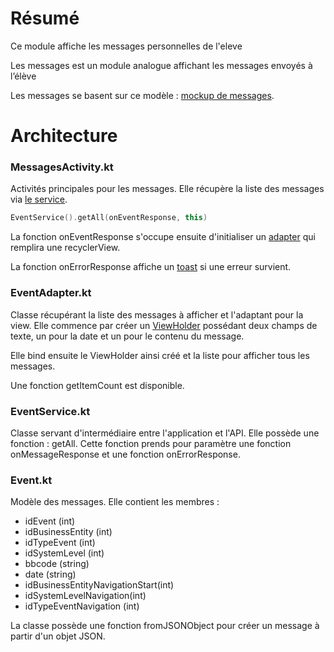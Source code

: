<h1>Résumé</h1>
Ce module affiche les messages personnelles de l'eleve 

Les messages est un module analogue affichant les messages envoyés à l’élève

Les messages se basent sur ce modèle : [mockup de messages](https://zpl.io/V15vBmX).
<h1>Architecture</h1>
<h3>MessagesActivity.kt</h3>

Activités principales pour les messages.
Elle récupère la liste des messages via [le service](#eventService).

```kotlin
EventService().getAll(onEventResponse, this)
```

La fonction onEventResponse s'occupe ensuite d'initialiser un [adapter](#eventAdapter) qui remplira une recyclerView.

La fonction onErrorResponse affiche un [toast](https://developer.android.com/guide/topics/ui/notifiers/toasts) si une erreur survient.

<h3><a name="messageAdapter">EventAdapter.kt</a></h3>

Classe récupérant la liste des messages à afficher et l'adaptant pour la view. Elle commence par créer un [ViewHolder](https://developer.android.com/reference/kotlin/androidx/recyclerview/widget/RecyclerView.ViewHolder) possédant deux champs de texte, un pour la date et un pour le contenu du message.

Elle bind ensuite le ViewHolder ainsi créé et la liste pour afficher tous les messages.

Une fonction getItemCount est disponible. 
<h3><a name="eventService">EventService.kt</a></h3>

Classe servant d'intermédiaire entre l'application et l'API. Elle possède une fonction : getAll. Cette fonction prends pour paramètre une fonction onMessageResponse et une fonction onErrorResponse.

<h3>Event.kt</h3>

Modèle des messages. Elle contient les membres :
- idEvent (int)
- idBusinessEntity (int)
- idTypeEvent (int)
- idSystemLevel (int)
- bbcode (string)
- date (string)
- idBusinessEntityNavigationStart(int)
- idSystemLevelNavigation(int)
- idTypeEventNavigation (int)

La classe possède une fonction fromJSONObject pour créer un message à partir d'un objet JSON.